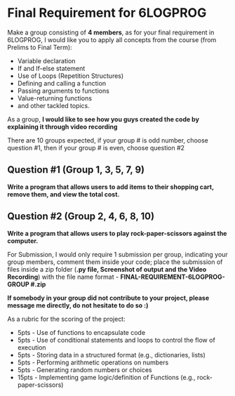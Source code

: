 # Final Requirement for 6LOGPROG

Make a group consisting of **4 members**, as for your final requirement in 6LOGPROG, I would like you to apply all concepts from the course (from Prelims to Final Term):

* Variable declaration
* If and If-else statement
* Use of Loops (Repetition Structures)
* Defining and calling a function
* Passing arguments to functions
* Value-returning functions
* and other tackled topics.

As a group, **I would like to see how you guys created the code by explaining it through video recording**

There are 10 groups expected, if your group # is odd number, choose question #1, then if your group # is even, choose question #2

## Question #1 (Group 1, 3, 5, 7, 9)	

**Write a program that allows users to add items to their shopping cart, remove them, and view the total cost.**

## Question #2 (Group 2, 4, 6, 8, 10)

**Write a program that allows users to play rock-paper-scissors against the computer.**

For Submission, I would only require 1 submission per group, indicating your group members, comment them inside your code; place the submission of files inside a zip folder (**.py file, Screenshot of output and the Video Recording**) with the file name format - **FINAL-REQUIREMENT-6LOGPROG-GROUP #.zip**

**If somebody in your group did not contribute to your project, please message me directly, do not hesitate to do so :)**

As a rubric for the scoring of the project:

* 5pts - Use of functions to encapsulate code
* 5pts - Use of conditional statements and loops to control the flow of execution
* 5pts - Storing data in a structured format (e.g., dictionaries, lists)
* 5pts - Performing arithmetic operations on numbers
* 5pts - Generating random numbers or choices
* 15pts - Implementing game logic/definition of Functions (e.g., rock-paper-scissors)
